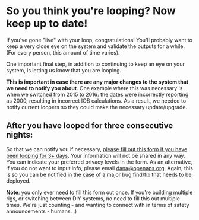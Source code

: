 # So you think you're looping? Now keep up to date!

If you've gone "live" with your loop, congratulations! You'll probably want to keep a very close eye on the system and validate the outputs for a while. (For every person, this amount of time varies).

One important final step, in addition to continuing to keep an eye on your system, is letting us know that you are looping.

**This is important in case there are any major changes to the system that we need to notify you about**. One example where this was necessary is when we switched from 2015 to 2016: the dates were incorrectly reporting as 2000, resulting in incorrect IOB calculations. As a result, we needed to notify current loopers so they could make the necessary update/upgrade.

## After you have looped for three consecutive nights:

So that we can notify you if necessary, [please fill out this form if you have been looping for 3+ days](http://bit.ly/nowlooping). Your information will not be shared in any way. You can indicate your preferred privacy levels in the form. As an alternative, if you do not want to input info, please email dana@openaps.org. Again, this is so you can be notified in the case of a major bug find/fix that needs to be deployed.

**Note**: you only ever need to fill this form out once. If you're building multiple rigs, or switching between DIY systems, no need to fill this out multiple times. We're just counting - and wanting to connect with in terms of safety announcements - humans. :) 
